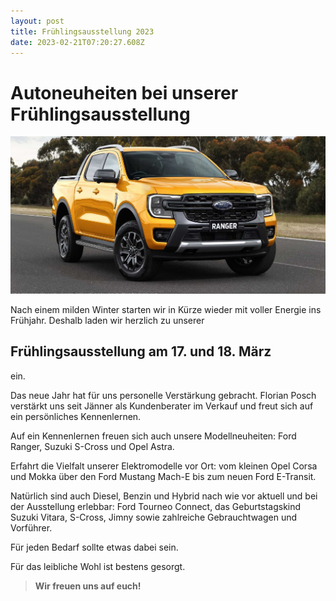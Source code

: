 ```yaml
---
layout: post
title: Frühlingsausstellung 2023
date: 2023-02-21T07:20:27.608Z
---
```

# Autoneuheiten bei unserer Frühlingsausstellung

![Ford Ranger](/assets/uploads/2023-ranger.jpg "Der neue Ford Ranger feiert Premiere bei unserer Ausstellung.")

Nach einem milden Winter starten wir in Kürze wieder mit voller Energie ins Frühjahr.
Deshalb laden wir herzlich zu unserer 

## Frühlingsausstellung am 17. und 18. März

ein.

Das neue Jahr hat für uns personelle Verstärkung gebracht. Florian Posch verstärkt uns seit Jänner als Kundenberater im Verkauf und freut sich auf ein persönliches Kennenlernen.

Auf ein Kennenlernen freuen sich auch unsere Modellneuheiten: Ford Ranger, Suzuki
S-Cross und Opel Astra. 

Erfahrt die Vielfalt unserer Elektromodelle vor Ort: vom kleinen Opel Corsa und Mokka über den Ford Mustang Mach-E bis zum neuen Ford E-Transit. 

Natürlich sind auch Diesel, Benzin und Hybrid nach wie vor aktuell und bei der Ausstellung erlebbar: Ford Tourneo Connect, das Geburtstagskind Suzuki Vitara, S-Cross, Jimny sowie zahlreiche Gebrauchtwagen und Vorführer. 

Für jeden Bedarf sollte etwas dabei sein.

Für das leibliche Wohl ist bestens gesorgt. 

> **Wir freuen uns auf euch!**